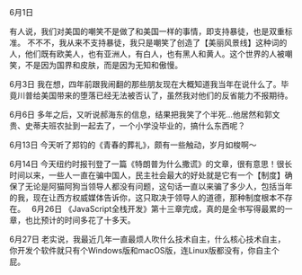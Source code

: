 6月1日

有人说，我们对美国的嘲笑不是做了和美国一样的事情，即支持暴徒，也是双重标准。
不不不，我从来不支持暴徒，我只是嘲笑了创造了【美丽风景线】这种词的人，他们既有欧美人，也有亚洲人，有白人，也有黑人和黄人。这个世界的人被嘲笑，不是因为国界和皮肤，而是因为无知和傲慢。

6月3日
我在想，四年前跟我闹翻的那些朋友现在大概知道我当年在说什么了。毕竟川普给美国带来的堕落已经无法被否认了，虽然我对他们的反省能力不报期待。

6月6日
多年之后，又听说郝海东的信息，结果把我笑了个半死…他居然和郭文贵、史蒂夫班农扯到一起去了，一个小学没毕业的，搞什么东西呢？

6月13日
今天听了郑钧的《青春的葬礼》，颇有一些触动，岁月如梭啊～

6月14日
今天纽约时报刊登了一篇《特朗普为什么撒谎》的文章，很有意思！很长时间以来，一些人一直在骗中国人，民主社会最大的好处就是它有一个【制度】确保了无论是阿猫阿狗当领导人都没有问题，这句话一直以来骗了多少人，包括当年的我，现在让西方权威媒体告诉你，这只取决于领导人的道德，那种制度根本不存在。
 
6月26日
《JavaScript全栈开发》第十三章完成，真的是全书写得最累的一章，也比预计的时间多花了十多天。

6月27日
老实说，我最近几年一直最烦人吹什么技术自主，什么核心技术自主，你开发个软件就只有个Windows版和macOS版，连Linux版都没有，你自主个屁。
